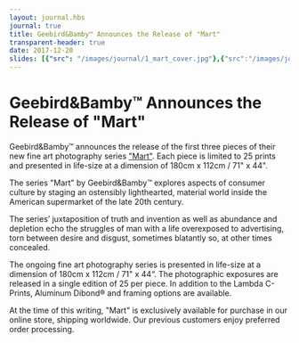 ```yaml
---
layout: journal.hbs
journal: true
title: Geebird&Bamby™ Announces the Release of "Mart"
transparent-header: true
date: 2017-12-20
slides: [{"src": "/images/journal/1_mart_cover.jpg"},{"src":"/images/journal/2_mart_free.jpg", "caption": "Section of \"Free\""},{"src":"/images/journal/3_mart_fsun.jpg", "caption": "Forever Sunshine"},{"src":"/images/journal/4_mart_isle.jpg", "caption": "Section of \"The Isle\""}]
---
```


# Geebird&Bamby™ Announces the Release of "Mart"

Geebird&Bamby™ announces the release of the first three pieces of their new fine art photography series ["Mart"](https://store.geebirdandbamby.com/mart/index.html). Each piece is limited to 25 prints and presented in life-size at a dimension of 180cm x 112cm / 71" x 44".

The series "Mart" by Geebird&Bamby™ explores aspects of consumer culture by staging an ostensibly lighthearted, material world inside the American supermarket of the late 20th century.

The series’ juxtaposition of truth and invention as well as abundance and depletion echo the struggles of man with a life overexposed to advertising, torn between desire and disgust, sometimes blatantly so, at other times concealed. 

The ongoing fine art photography series is presented in life-size at a dimension of 180cm x 112cm / 71" x 44“. The photographic exposures are released in a single edition of 25 per piece. In addition to the Lambda C-Prints, Aluminum Dibond® and framing options are available.

At the time of this writing, "Mart" is exclusively available for purchase in our online store, shipping worldwide. Our previous customers enjoy preferred order processing.